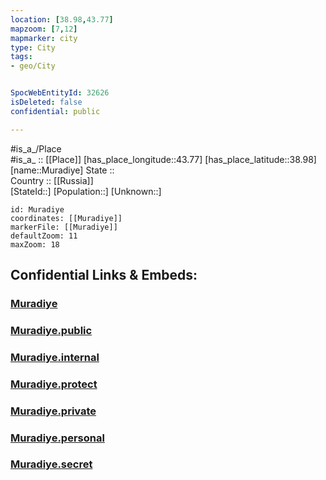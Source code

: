 ```yaml
---
location: [38.98,43.77] 
mapzoom: [7,12] 
mapmarker: city 
type: City
tags:
- geo/City


SpocWebEntityId: 32626
isDeleted: false
confidential: public

---
```

#is_a_/Place  
#is_a_ :: [[Place]] 
[has_place_longitude::43.77] 
[has_place_latitude::38.98] 
[name::Muradiye] 
State ::  
Country :: [[Russia]]  
[StateId::] 
[Population::] 
[Unknown::] 


```leaflet
id: Muradiye
coordinates: [[Muradiye]] 
markerFile: [[Muradiye]] 
defaultZoom: 11 
maxZoom: 18
```


## Confidential Links & Embeds: 

### [Muradiye](/_Standards/Earth/Continent/Europe/Europe~East/Turkey/Provinces~Turkey/Van/City/Muradiye.md) 

### [Muradiye.public](/_public/Earth/Continent/Europe/Europe~East/Turkey/Provinces~Turkey/Van/City/Muradiye.public.md) 

### [Muradiye.internal](/_internal/Earth/Continent/Europe/Europe~East/Turkey/Provinces~Turkey/Van/City/Muradiye.internal.md) 

### [Muradiye.protect](/_protect/Earth/Continent/Europe/Europe~East/Turkey/Provinces~Turkey/Van/City/Muradiye.protect.md) 

### [Muradiye.private](/_private/Earth/Continent/Europe/Europe~East/Turkey/Provinces~Turkey/Van/City/Muradiye.private.md) 

### [Muradiye.personal](/_personal/Earth/Continent/Europe/Europe~East/Turkey/Provinces~Turkey/Van/City/Muradiye.personal.md) 

### [Muradiye.secret](/_secret/Earth/Continent/Europe/Europe~East/Turkey/Provinces~Turkey/Van/City/Muradiye.secret.md)

